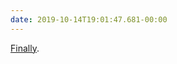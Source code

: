 ```yaml
---
date: 2019-10-14T19:01:47.681-00:00
---
```

[Finally](https://www.imore.com/apple-ditches-trash-can-name-uk-macos-catalina-update).
